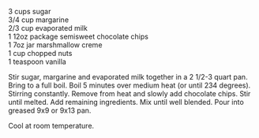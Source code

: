 ---
---

3 cups sugar  
3/4 cup margarine  
2/3 cup evaporated milk  
1 12oz package semisweet chocolate chips  
1 7oz jar marshmallow creme  
1 cup chopped nuts  
1 teaspoon vanilla  

Stir sugar, margarine and evaporated milk together in a 2 1/2-3 quart pan. Bring to a full boil. Boil 
5 minutes over medium heat (or until 234 degrees). Stirring constantly. Remove from heat and 
slowly add chocolate chips. Stir until melted. Add remaining ingredients. Mix until well blended. 
Pour into greased 9x9 or 9x13 pan. 

Cool at room temperature.
